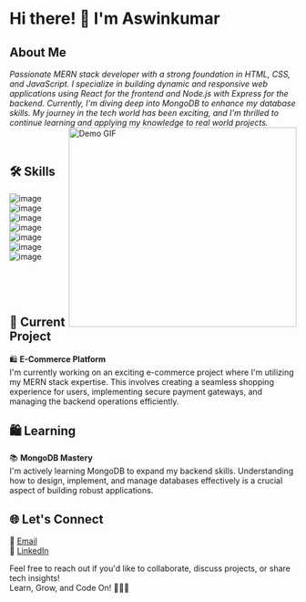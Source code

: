<h1 align='' justify="center" > Hi there! 👋 I'm Aswinkumar   </h1>


## About Me
 *Passionate MERN stack developer with a strong foundation in HTML, CSS, and JavaScript. I specialize in building dynamic and responsive web applications using React for the frontend and Node.js with Express for the backend. Currently, I'm diving deep into MongoDB to enhance my database skills. My journey in the tech world has been exciting, and I'm thrilled to continue learning and applying my knowledge to real world projects.*   
  <img align="right" src="https://ouch-cdn2.icons8.com/aa-wDxZIZMZXPRM9yfA3__fncUXSlsBJ0L1vPAtmuW0/rs:fit:608:456/czM6Ly9pY29uczgu/b3VjaC1wcm9kLmFz/c2V0cy9zdmcvNDc3/L2UyMTMwZGI2LWM1/NjEtNDMzMC04MDYw/LWFmNzQ3NDVmNzkw/Yi5zdmc.png" alt="Demo GIF" width="400" height="350">
<br>
<br>

## 🛠️ Skills        

![image](https://img.shields.io/badge/HTML5-E34F26?style=for-the-badge&logo=html5&logoColor=white) ![image](https://img.shields.io/badge/CSS-F28D1A?style=for-the-badge&=Packagist&logoColor=white)  ![image](https://img.shields.io/badge/JavaScript-323330?style=for-the-badge&logo=javascript&logoColor=F7DF1E)  
![image](https://img.shields.io/badge/React-20232A?style=for-the-badge&logo=react&logoColor=61DAFB
)  ![image](https://img.shields.io/badge/Node%20js-339933?style=for-the-badge&logo=nodedotjs&logoColor=white
)  ![image](https://img.shields.io/badge/Express%20js-000000?style=for-the-badge&logo=express&logoColor=white
) ![image](https://img.shields.io/badge/MongoDB-4EA94B?style=for-the-badge&logo=mongodb&logoColor=white)    
<!---  <p align="center">  <img src="https://media0.giphy.com/media/HscDLzkO8EOTmgkhQP/giphy.gif?cid=ecf05e4788np8l28b8rv7u3ieiqsushn96c03qemi8vhff46&ep=v1_gifs_related&rid=giphy.gif&ct=g" alt="Demo GIF" width="200" height="150">  </p>  -->

<br>
<br>
<br>

## 🚀 Current Project

🛍️ **E-Commerce Platform**  
I'm currently working on an exciting e-commerce project where I'm utilizing my MERN stack expertise. This involves creating a seamless shopping experience for users, implementing secure payment gateways, and managing the backend operations efficiently.
 

## 🛍️ Learning

📚 **MongoDB Mastery**  
I'm actively learning MongoDB to expand my backend skills. Understanding how to design, implement, and manage databases effectively is a crucial aspect of building robust applications.

## 🌐 Let's Connect

<!--🌐 [Portfolio Website]() -->  
📧 [Email](aswin.trikkur@gmail.com)  
💼 [LinkedIn](https://www.linkedin.com/in/aswinkumarcm/) 

Feel free to reach out if you'd like to collaborate, discuss projects, or share tech insights!  
Learn, Grow, and Code On!  👩‍💻✨
<!-- <p align="center">  <img src="https://media0.giphy.com/media/HscDLzkO8EOTmgkhQP/giphy.gif?cid=ecf05e4788np8l28b8rv7u3ieiqsushn96c03qemi8vhff46&ep=v1_gifs_related&rid=giphy.gif&ct=g" alt="Demo GIF" width="700" height="150">  </p>  -->



<!---
aswintrikkur/aswintrikkur is a ✨ special ✨ repository because its `README.md` (this file) appears on your GitHub profile.
You can click the Preview link to take a look at your changes.
--->
